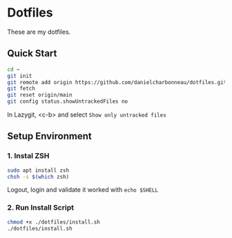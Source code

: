 # Dotfiles

These are my dotfiles.

## Quick Start

```bash
cd ~
git init
git remote add origin https://github.com/danielcharbonneau/dotfiles.git
git fetch
git reset origin/main
git config status.showUntrackedFiles no
```

In Lazygit, \<c-b\> and select `Show only untracked files`

## Setup Environment

### 1. Instal ZSH

```bash
sudo apt install zsh
chsh -s $(which zsh)
```

Logout, login and validate it worked with `echo $SHELL`

### 2. Run Install Script

```bash
chmod +x ./dotfiles/install.sh
./dotfiles/install.sh
```
